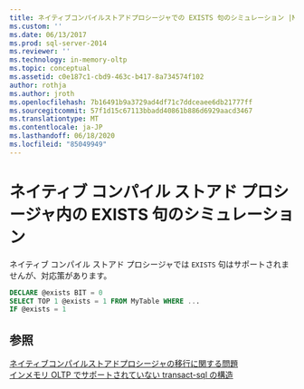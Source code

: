 ```yaml
---
title: ネイティブコンパイルストアドプロシージャでの EXISTS 句のシミュレーション |Microsoft Docs
ms.custom: ''
ms.date: 06/13/2017
ms.prod: sql-server-2014
ms.reviewer: ''
ms.technology: in-memory-oltp
ms.topic: conceptual
ms.assetid: c0e187c1-cbd9-463c-b417-8a734574f102
author: rothja
ms.author: jroth
ms.openlocfilehash: 7b16491b9a3729ad4df71c7ddceaee6db21777ff
ms.sourcegitcommit: 57f1d15c67113bbadd40861b886d6929aacd3467
ms.translationtype: MT
ms.contentlocale: ja-JP
ms.lasthandoff: 06/18/2020
ms.locfileid: "85049949"
---
```

# <a name="simulating-an-exists-clause-in-a-natively-compiled-stored-procedure"></a>ネイティブ コンパイル ストアド プロシージャ内の EXISTS 句のシミュレーション
  ネイティブ コンパイル ストアド プロシージャでは `EXISTS` 句はサポートされませんが、対応策があります。  
  
```sql  
DECLARE @exists BIT = 0  
SELECT TOP 1 @exists = 1 FROM MyTable WHERE ...  
IF @exists = 1  
```  
  
## <a name="see-also"></a>参照  
 [ネイティブコンパイルストアドプロシージャの移行に関する問題](migration-issues-for-natively-compiled-stored-procedures.md)   
 [インメモリ OLTP でサポートされていない transact-sql の構造](transact-sql-constructs-not-supported-by-in-memory-oltp.md)  
  
  
